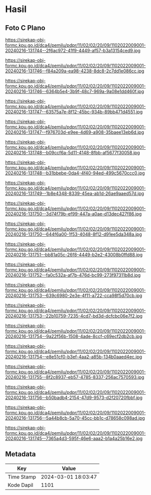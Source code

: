 # Hasil

## Foto C Plano

https://sirekap-obj-formc.kpu.go.id/dca4/pemilu/pdpr/11/02/02/20/09/1102022009001-20240216-131744--2f6ac972-41f9-4449-af57-b3a13154ced9.jpg

https://sirekap-obj-formc.kpu.go.id/dca4/pemilu/pdpr/11/02/02/20/09/1102022009001-20240216-131746--f84a209a-ea98-4238-8dc8-2c7dd1e086cc.jpg

https://sirekap-obj-formc.kpu.go.id/dca4/pemilu/pdpr/11/02/02/20/09/1102022009001-20240216-131746--6364b5e4-3b9f-48c7-969a-9a08e1dd460f.jpg

https://sirekap-obj-formc.kpu.go.id/dca4/pemilu/pdpr/11/02/02/20/09/1102022009001-20240216-131747--63575a7e-8f12-45bc-934b-89bb471d4551.jpg

https://sirekap-obj-formc.kpu.go.id/dca4/pemilu/pdpr/11/02/02/20/09/1102022009001-20240216-131747--f976703d-e9ee-4d69-a908-35baee13eb6d.jpg

https://sirekap-obj-formc.kpu.go.id/dca4/pemilu/pdpr/11/02/02/20/09/1102022009001-20240216-131748--b09ccf6a-5d11-4148-8fbb-af5677f30058.jpg

https://sirekap-obj-formc.kpu.go.id/dca4/pemilu/pdpr/11/02/02/20/09/1102022009001-20240216-131748--b31bbebe-0da4-4f40-94ed-499c5670ccc0.jpg

https://sirekap-obj-formc.kpu.go.id/dca4/pemilu/pdpr/11/02/02/20/09/1102022009001-20240216-131749--1b8e4348-8339-45ea-ab1d-26ae9aaed57d.jpg

https://sirekap-obj-formc.kpu.go.id/dca4/pemilu/pdpr/11/02/02/20/09/1102022009001-20240216-131750--3d74f79b-ef99-447a-a0ae-d13dec427f86.jpg

https://sirekap-obj-formc.kpu.go.id/dca4/pemilu/pdpr/11/02/02/20/09/1102022009001-20240216-131750--644f6a00-1f53-4048-8f12-d91ee5da348a.jpg

https://sirekap-obj-formc.kpu.go.id/dca4/pemilu/pdpr/11/02/02/20/09/1102022009001-20240216-131751--bb81a05c-26f8-4449-b2e2-43008b0ffd88.jpg

https://sirekap-obj-formc.kpu.go.id/dca4/pemilu/pdpr/11/02/02/20/09/1102022009001-20240216-131752--fa0c532a-af7b-476d-bc99-273f97311b8d.jpg

https://sirekap-obj-formc.kpu.go.id/dca4/pemilu/pdpr/11/02/02/20/09/1102022009001-20240216-131753--639c6980-2e3e-4f11-a722-cca98f5d70cb.jpg

https://sirekap-obj-formc.kpu.go.id/dca4/pemilu/pdpr/11/02/02/20/09/1102022009001-20240216-131753--22b10759-7235-4cd7-bd3d-dcfcbc06e7f2.jpg

https://sirekap-obj-formc.kpu.go.id/dca4/pemilu/pdpr/11/02/02/20/09/1102022009001-20240216-131754--9a22f56b-1508-4ade-8ccf-c69ecf2db2cb.jpg

https://sirekap-obj-formc.kpu.go.id/dca4/pemilu/pdpr/11/02/02/20/09/1102022009001-20240216-131754--e8e51cf0-b3ef-4aa2-a85b-134b0aaed4ec.jpg

https://sirekap-obj-formc.kpu.go.id/dca4/pemilu/pdpr/11/02/02/20/09/1102022009001-20240216-131755--8f2c8937-eb57-4785-8337-256ac7570593.jpg

https://sirekap-obj-formc.kpu.go.id/dca4/pemilu/pdpr/11/02/02/20/09/1102022009001-20240216-131756--b50badb4-2154-47d9-9573-d2f20720fbbf.jpg

https://sirekap-obj-formc.kpu.go.id/dca4/pemilu/pdpr/11/02/02/20/09/1102022009001-20240216-131756--5a44b8cb-5a70-45cc-bb1c-d78658c098ad.jpg

https://sirekap-obj-formc.kpu.go.id/dca4/pemilu/pdpr/11/02/02/20/09/1102022009001-20240216-131745--7365a4d3-595f-46e6-aaa2-b1a4a25b16e2.jpg


## Metadata

| Key        | Value               |
| ---------- | ------------------- |
| Time Stamp | 2024-03-01 18:03:47 |
| Kode Dapil | 1101                |



